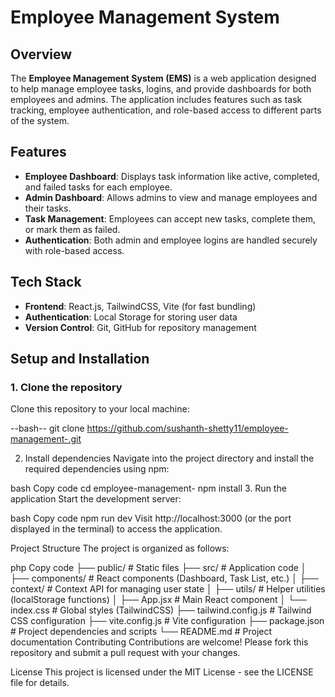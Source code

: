 # Employee Management System

## Overview
The **Employee Management System (EMS)** is a web application designed to help manage employee tasks, logins, and provide dashboards for both employees and admins. The application includes features such as task tracking, employee authentication, and role-based access to different parts of the system.

## Features
- **Employee Dashboard**: Displays task information like active, completed, and failed tasks for each employee.
- **Admin Dashboard**: Allows admins to view and manage employees and their tasks.
- **Task Management**: Employees can accept new tasks, complete them, or mark them as failed.
- **Authentication**: Both admin and employee logins are handled securely with role-based access.

## Tech Stack
- **Frontend**: React.js, TailwindCSS, Vite (for fast bundling)
- **Authentication**: Local Storage for storing user data
- **Version Control**: Git, GitHub for repository management

## Setup and Installation

### 1. Clone the repository
Clone this repository to your local machine:

--bash--
git clone https://github.com/sushanth-shetty11/employee-management-.git

2. Install dependencies
Navigate into the project directory and install the required dependencies using npm:

bash
Copy code
cd employee-management-
npm install
3. Run the application
Start the development server:

bash
Copy code
npm run dev
Visit http://localhost:3000 (or the port displayed in the terminal) to access the application.

Project Structure
The project is organized as follows:

php
Copy code
├── public/                # Static files
├── src/                   # Application code
│   ├── components/        # React components (Dashboard, Task List, etc.)
│   ├── context/           # Context API for managing user state
│   ├── utils/             # Helper utilities (localStorage functions)
│   ├── App.jsx            # Main React component
│   └── index.css          # Global styles (TailwindCSS)
├── tailwind.config.js     # Tailwind CSS configuration
├── vite.config.js         # Vite configuration
├── package.json           # Project dependencies and scripts
└── README.md              # Project documentation
Contributing
Contributions are welcome! Please fork this repository and submit a pull request with your changes.

License
This project is licensed under the MIT License - see the LICENSE file for details.


